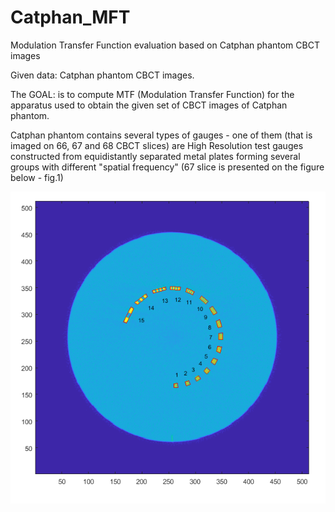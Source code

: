 # Catphan_MFT
Modulation Transfer Function evaluation based on Catphan phantom CBCT images

Given data: Catphan phantom  CBCT images.

The GOAL: is to compute MTF (Modulation Transfer Function) for the apparatus used to obtain the given set of CBCT images of Catphan phantom.

Catphan phantom contains several types of gauges - one of them (that is imaged on 66, 67 and 68 CBCT slices) are High Resolution test gauges constructed from equidistantly separated metal plates forming several groups with different "spatial frequency" (67 slice is presented on the figure below - fig.1)

![Alt text](localization_trap_all.png?raw=true "Title")
